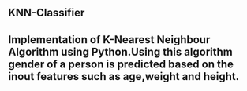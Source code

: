 ## KNN-Classifier

## Implementation of K-Nearest Neighbour Algorithm using Python.Using this algorithm gender of a person is predicted based on the inout features such as age,weight and height.
